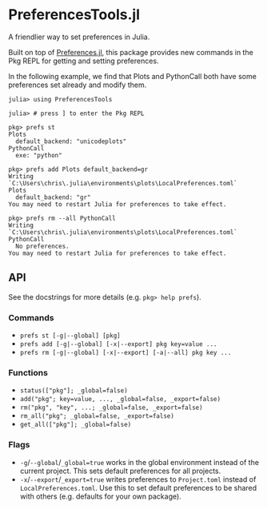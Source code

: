# PreferencesTools.jl

A friendlier way to set preferences in Julia.

Built on top of [Preferences.jl](https://github.com/JuliaPackaging/Preferences.jl), this
package provides new commands in the Pkg REPL for getting and setting preferences.

In the following example, we find that Plots and PythonCall both have some preferences set
already and modify them.

```
julia> using PreferencesTools

julia> # press ] to enter the Pkg REPL

pkg> prefs st
Plots
  default_backend: "unicodeplots"
PythonCall
  exe: "python"

pkg> prefs add Plots default_backend=gr
Writing `C:\Users\chris\.julia\environments\plots\LocalPreferences.toml`
Plots
  default_backend: "gr"
You may need to restart Julia for preferences to take effect.

pkg> prefs rm --all PythonCall
Writing `C:\Users\chris\.julia\environments\plots\LocalPreferences.toml`
PythonCall
  No preferences.
You may need to restart Julia for preferences to take effect.
```

## API

See the docstrings for more details (e.g. `pkg> help prefs`).

### Commands
- `prefs st [-g|--global] [pkg]`
- `prefs add [-g|--global] [-x|--export] pkg key=value ...`
- `prefs rm [-g|--global] [-x|--export] [-a|--all] pkg key ...`

### Functions
- `status(["pkg"]; _global=false)`
- `add("pkg"; key=value, ..., _global=false, _export=false)`
- `rm("pkg", "key", ...; _global=false, _export=false)`
- `rm_all("pkg"; _global=false, _export=false)`
- `get_all(["pkg"]; _global=false)`

### Flags
- `-g`/`--global`/`_global=true` works in the global environment instead of the current
  project. This sets default preferences for all projects.
- `-x`/`--export`/`_export=true` writes preferences to `Project.toml` instead of
  `LocalPreferences.toml`. Use this to set default preferences to be shared with others
  (e.g. defaults for your own package).
